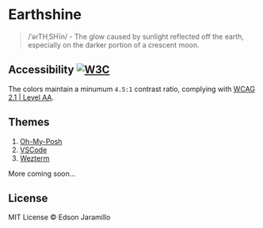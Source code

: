 # Earthshine

> /ˈərTHˌSHīn/ - The glow caused by sunlight reflected off the earth, especially on the darker portion of a crescent moon.

## Accessibility [![W3C](https://img.shields.io/badge/WCAG_2.1_|_AA-B695F3?logo=w3c&logoColor=fff&style=flat-square)](https://www.w3.org/TR/WCAG21/#contrast-minimum)

The colors maintain a minumum `4.5:1` contrast ratio, complying with [WCAG 2.1 | Level AA](https://www.w3.org/TR/WCAG21/#contrast-minimum).

## Themes

1. [Oh-My-Posh](https://github.com/edsonjaramillo/earthshine-oh-my-posh)
2. [VSCode](https://github.com/edsonjaramillo/earthshine-vscode)
3. [Wezterm](https://github.com/edsonjaramillo/earthshine-wezterm)

More coming soon...

## License

MIT License © Edson Jaramillo